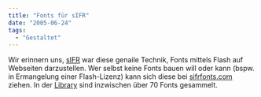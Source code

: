 ```yaml
---
title: "Fonts für sIFR"
date: "2005-06-24"
tags:
  - "Gestaltet"
---
```


Wir erinnern uns, [sIFR](http://www.mikeindustries.com/sifr/) war diese genaile Technik, Fonts mittels Flash auf Webseiten darzustellen. Wer selbst keine Fonts bauen will oder kann (bspw. in Ermangelung einer Flash-Lizenz) kann sich diese bei [sifrfonts.com](http://www.sifrfonts.com/) ziehen. In der [Library](http://sifrfonts.com/Library/) sind inzwischen über 70 Fonts gesammelt.
